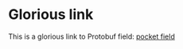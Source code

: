 # Glorious link

This is a glorious link to Protobuf field:
[pocket field](machinetalk-protobuf.md#pb.Emc_Tool_Prepare.pocket)
